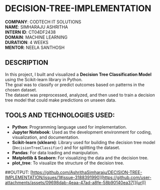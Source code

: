 # DECISION-TREE-IMPLEMENTATION

**COMPANY**: CODTECH IT SOLUTIONS  
**NAME**: SIMHARAJU ASHRITHA  
**INTERN ID**: CT04DF2438  
**DOMAIN**: MACHINE LEARNING  
**DURATION**: 4 WEEKS  
**MENTOR**: NEELA SANTHOSH  

## DESCRIPTION  
In this project, I built and visualized a **Decision Tree Classification Model** using the Scikit-learn library in Python.  
The goal was to classify or predict outcomes based on patterns in the chosen dataset.  
The dataset was preprocessed, analyzed, and then used to train a decision tree model that could make predictions on unseen data.

## TOOLS AND TECHNOLOGIES USED:
- **Python**: Programming language used for implementation.  
- **Jupyter Notebook**: Used as the development environment for coding, visualization, and documentation.  
- **Scikit-learn (sklearn)**: Library used for building the decision tree model (`DecisionTreeClassifier`) and for splitting the dataset.  
- **Pandas**: For data loading and manipulation.  
- **Matplotlib & Seaborn**: For visualizing the data and the decision tree.  
- **plot_tree**: To visualize the structure of the decision tree.


##OUTPUT:
[https://github.com/AshrithaSimharaju/DECISION-TREE-IMPLEMENTATION/issues/1#issue-3188391990](https://github.com/user-attachments/assets/09698dab-4eaa-47ad-a8fe-58b90140ea37[](url))
